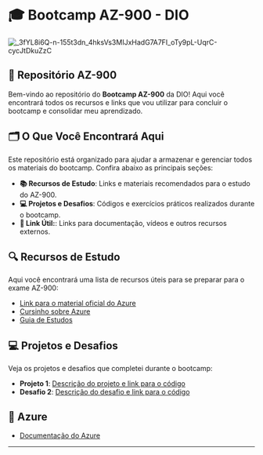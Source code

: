 # 🎓 Bootcamp AZ-900 - DIO 

![_3fYL8i6Q-n-155t3dn_4hksVs3MIJxHadG7A7FI_oTy9pL-UqrC-cycJtDkuZzC](https://github.com/user-attachments/assets/1ffece00-af0f-4c54-b2f0-bc53f163b116)

## 📁 Repositório AZ-900

Bem-vindo ao repositório do **Bootcamp AZ-900** da DIO! Aqui você encontrará todos os recursos e links que vou utilizar para concluir o bootcamp e consolidar meu aprendizado.

## 🗂️ O Que Você Encontrará Aqui

Este repositório está organizado para ajudar a armazenar e gerenciar todos os materiais do bootcamp. Confira abaixo as principais seções:

- **📚 Recursos de Estudo**: Links e materiais recomendados para o estudo do AZ-900.
- **💻 Projetos e Desafios**: Códigos e exercícios práticos realizados durante o bootcamp.
- **🔗 Link Útil:**: Links para documentação, vídeos e outros recursos externos.

## 🔍 Recursos de Estudo

Aqui você encontrará uma lista de recursos úteis para se preparar para o exame AZ-900:

- [Link para o material oficial do Azure](https://docs.microsoft.com/azure/)
- [Cursinho sobre Azure](https://www.youtube.com/watch?v=h5PNYnwApkM&list=LL&index=9)
- [Guia de Estudos](https://medium.com/@shalinds/my-two-week-journey-to-passing-the-az-900-exam-122f5f1e3732)

## 💻 Projetos e Desafios

Veja os projetos e desafios que completei durante o bootcamp:

- **Projeto 1**: [Descrição do projeto e link para o código](https://github.com/GuylhermeI/desafio-azure-dio/blob/main/Desafio%20-%20Cria%C3%A7%C3%A3o-de-VM-em-Azure.md)
- **Desafio 2**: [Descrição do desafio e link para o código](https://github.com/GuylhermeI/desafio-azure-dio/blob/main/Desafio%20-%20Inst%C3%A2ncia%20de%20Banco%20de%20Dados.md)

## 🔗 Azure

- [Documentação do Azure](https://docs.microsoft.com/azure/)

---
